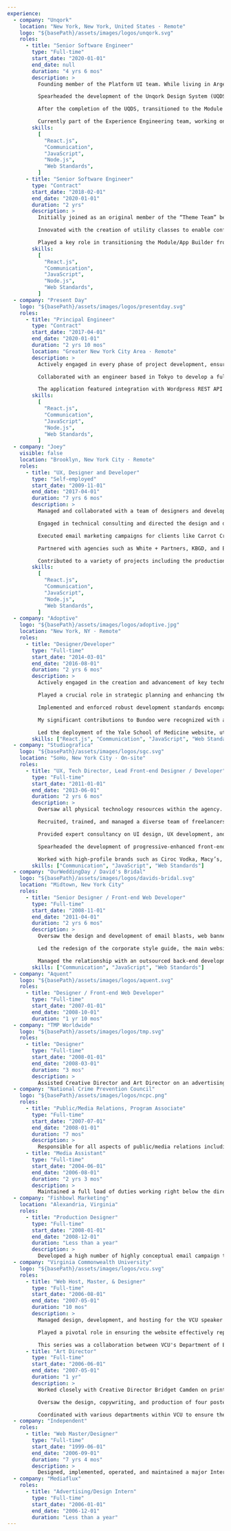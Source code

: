 ```yaml
---
experience:
  - company: "Unqork"
    location: "New York, New York, United States · Remote"
    logo: "${basePath}/assets/images/logos/unqork.svg"
    roles:
      - title: "Senior Software Engineer"
        type: "Full-time"
        start_date: "2020-01-01"
        end_date: null
        duration: "4 yrs 6 mos"
        description: >
          Founding member of the Platform UI team. While living in Argentina in 2019, instrumental in interviewing and recruiting key team members who have significantly contributed to the team's success.

          Spearheaded the development of the Unqork Design System (UQDS), which now forms a core part of Unqork's platform, enhancing both functionality and user experience.

          After the completion of the UQDS, transitioned to the Module Builder team, integrating the design system into component settings. Contributed to the creation and refinement of 92 module definitions that leverage UQDS.

          Currently part of the Experience Engineering team, working on innovative component creation using the Runtime team's Vega engine. Involved in pioneering efforts to build and refine new methodologies in a dynamic, real-time development environment.
        skills:
          [
            "React.js",
            "Communication",
            "JavaScript",
            "Node.js",
            "Web Standards",
          ]
      - title: "Senior Software Engineer"
        type: "Contract"
        start_date: "2018-02-01"
        end_date: "2020-01-01"
        duration: "2 yrs"
        description: >
          Initially joined as an original member of the “Theme Team” before the creation of Unqork Digital Services. Collaborated in a team to develop over 50 custom themes and demos, laying the foundation for future design initiatives.

          Innovated with the creation of utility classes to enable configurators to make CSS changes independently, a precursor to practices adopted years later by Unqork Digital.

          Played a key role in transitioning the Module/App Builder from v1 to v2, with much of my input on design, styles, and behavior still in use today.
        skills:
          [
            "React.js",
            "Communication",
            "JavaScript",
            "Node.js",
            "Web Standards",
          ]
  - company: "Present Day"
    logo: "${basePath}/assets/images/logos/presentday.svg"
    roles:
      - title: "Principal Engineer"
        type: "Contract"
        start_date: "2017-04-01"
        end_date: "2020-01-01"
        duration: "2 yrs 10 mos"
        location: "Greater New York City Area · Remote"
        description: >
          Actively engaged in every phase of project development, ensuring comprehensive involvement from inception to completion.

          Collaborated with an engineer based in Tokyo to develop a full-stack application for Paraguay's largest testing laboratory.

          The application featured integration with Wordpress REST API and utilized a server-rendered architecture comprising Node, Express, GraphQL, Apollo, React, and Redux, demonstrating advanced full-stack development capabilities.
        skills:
          [
            "React.js",
            "Communication",
            "JavaScript",
            "Node.js",
            "Web Standards",
          ]
  - company: "Joey"
    visible: false
    location: "Brooklyn, New York City · Remote"
    roles:
      - title: "UX, Designer and Developer"
        type: "Self-employed"
        start_date: "2009-11-01"
        end_date: "2017-04-01"
        duration: "7 yrs 6 mos"
        description: >
          Managed and collaborated with a team of designers and developers, overseeing the creation of digital materials.

          Engaged in technical consulting and directed the design and development of brands and websites.

          Executed email marketing campaigns for clients like Carrot Creative, MTV, David’s Bridal, Sotheby’s, and Tambaran Tribal Art.

          Partnered with agencies such as White + Partners, KBGD, and Breensmith Advertising.

          Contributed to a variety of projects including the production of print and digital materials for annual reports, brochures, advertisements, logos, presentation binders, CD covers, websites, and interactive kiosks.
        skills:
          [
            "React.js",
            "Communication",
            "JavaScript",
            "Node.js",
            "Web Standards",
          ]
  - company: "Adoptive"
    logo: "${basePath}/assets/images/logos/adoptive.jpg"
    location: "New York, NY · Remote"
    roles:
      - title: "Designer/Developer"
        type: "Full-time"
        start_date: "2014-03-01"
        end_date: "2016-08-01"
        duration: "2 yrs 6 mos"
        description: >
          Actively engaged in the creation and advancement of key technical projects, including YaleMedicine.org and Bundoo.com.

          Played a crucial role in strategic planning and enhancing the user experience design aspects of these projects.

          Implemented and enforced robust development standards encompassing code style guidelines, linting practices, and efficient Git branch management.

          My significant contributions to Bundoo were recognized with an honorable mention at the Webby Awards.

          Led the deployment of the Yale School of Medicine website, utilizing a tech stack that included Gulp, Webpack, React, and PostCSS, alongside aiding in the integration with .NET back-end technologies.
        skills: ["React.js", "Communication", "JavaScript", "Web Standards"]
  - company: "Studiografica"
    logo: "${basePath}/assets/images/logos/sgc.svg"
    location: "SoHo, New York City · On-site"
    roles:
      - title: "UX, Tech Director, Lead Front-end Designer / Developer"
        type: "Full-time"
        start_date: "2011-01-01"
        end_date: "2013-06-01"
        duration: "2 yrs 6 mos"
        description: >
          Oversaw all physical technology resources within the agency.

          Recruited, trained, and managed a diverse team of freelancers, both locally and internationally.

          Provided expert consultancy on UI design, UX development, and creating cross-browser/platform compatible experiences.

          Spearheaded the development of progressive-enhanced front-end solutions.

          Worked with high-profile brands such as Ciroc Vodka, Macy’s, Casio, W.W. Glass, and David’s Bridal, as well as the Venture Development Center, contributing significantly to both client-facing and internal projects.
        skills: ["Communication", "JavaScript", "Web Standards"]
  - company: "OurWeddingDay / David's Bridal"
    logo: "${basePath}/assets/images/logos/davids-bridal.svg"
    location: "Midtown, New York City"
    roles:
      - title: "Senior Designer / Front-end Web Developer"
        type: "Full-time"
        start_date: "2008-11-01"
        end_date: "2011-04-01"
        duration: "2 yrs 6 mos"
        description: >
          Oversaw the design and development of email blasts, web banner advertisements, and features for web and email, as well as landing pages for one of the largest bridal retail stores in the country and its affiliate site, OurWeddingDay.

          Led the redesign of the corporate style guide, the main website, branding elements, the vendor control panel for logged-in users, and various content pages.

          Managed the relationship with an outsourced back-end development firm until late 2009. This collaboration continued until the company broadened its focus and created specialized roles for designers and developers.
        skills: ["Communication", "JavaScript", "Web Standards"]
  - company: "Aquent"
    logo: "${basePath}/assets/images/logos/aquent.svg"
    roles:
      - title: "Designer / Front-end Web Developer"
        type: "Full-time"
        start_date: "2007-01-01"
        end_date: "2008-10-01"
        duration: "1 yr 10 mos"
  - company: "TMP Worldwide"
    logo: "${basePath}/assets/images/logos/tmp.svg"
    roles:
      - title: "Designer"
        type: "Full-time"
        start_date: "2008-01-01"
        end_date: "2008-03-01"
        duration: "3 mos"
        description: >
          Assisted Creative Director and Art Director on an advertising campaign spanning web and print media for the Department of Defense Missile Defense Agency.
  - company: "National Crime Prevention Council"
    logo: "${basePath}/assets/images/logos/ncpc.png"
    roles:
      - title: "Public/Media Relations, Program Associate"
        type: "Full-time"
        start_date: "2007-07-01"
        end_date: "2008-01-01"
        duration: "7 mos"
        description: >
          Responsible for all aspects of public/media relations including: leveraging the positive assets of the organization’s brand icon, McGruff the Crime Dog®; foster non-traditional media and advertising opportunities for NCPC and conduct aggressive media outreach for the National Citizens’ Crime Prevention Campaign; assist in the development process of production for television public service announcements; act as liaison between NCPC spokespeople and the mass media including major television networks, newspapers, and magazines; handle daily media inquiries, schedule television and phone interviews; prepare talking points, press releases, and media kits; and help promote NCPC story lines.
      - title: "Media Assistant"
        type: "Full-time"
        start_date: "2004-06-01"
        end_date: "2006-08-01"
        duration: "2 yrs 3 mos"
        description: >
          Maintained a full load of duties working right below the directors of three separate departments and fulfilled work with creativity and diligence. Reorganized and redesigned the Statistic Summary Report system so further maintenance was minimal. Organized email addresses for press releases to thousands of media personnel and other interested individuals/corporations. Critiqued and solved problems of editing source to sites that were maintained by proprietary management systems. Remained as a telecommuting intern developing web design and other freelance work during the school semester.
  - company: "Fishbowl Marketing"
    location: "Alexandria, Virginia"
    roles:
      - title: "Production Designer"
        type: "Full-time"
        start_date: "2008-01-01"
        end_date: "2008-12-01"
        duration: "Less than a year"
        description: >
          Developed a high number of highly conceptual email campaign templates for restaurants in the United States and Europe.
  - company: "Virginia Commonwealth University"
    logo: "${basePath}/assets/images/logos/vcu.svg"
    roles:
      - title: "Web Host, Master, & Designer"
        type: "Full-time"
        start_date: "2006-08-01"
        end_date: "2007-05-01"
        duration: "10 mos"
        description: >
          Managed design, development, and hosting for the VCU speaker series website, "Creating and Consuming Culture in the Digital Age". Collaborated with teams from Boing Boing and Wikipedia.

          Played a pivotal role in ensuring the website effectively represented the series' focus on digital technologies' impact on culture, humanities, and arts.

          This series was a collaboration between VCU's Department of English, School of Mass Communications, and the School of the Arts.
      - title: "Art Director"
        type: "Full-time"
        start_date: "2006-06-01"
        end_date: "2007-05-01"
        duration: "1 yr"
        description: >
          Worked closely with Creative Director Bridget Camden on print concepts for "Creating & Consuming Culture in the Digital Age", a collection of VCU-hosted speaker series.

          Oversaw the design, copywriting, and production of four posters, prominently displayed on campus, highlighting the series' exploration of digital technology's influence on contemporary culture and the arts.

          Coordinated with various departments within VCU to ensure the series' successful representation through visual media.
  - company: "Independent"
    roles:
      - title: "Web Master/Designer"
        type: "Full-time"
        start_date: "1999-06-01"
        end_date: "2006-09-01"
        duration: "7 yrs 4 mos"
        description: >
          Designed, implemented, operated, and maintained a major Internet site for several years, with clientele from 45 countries. This volunteer business grew to include four part-time web designers.
  - company: "Mediaflux"
    roles:
      - title: "Advertising/Design Intern"
        type: "Full-time"
        start_date: "2006-01-01"
        end_date: "2006-12-01"
        duration: "Less than a year"
---
```

